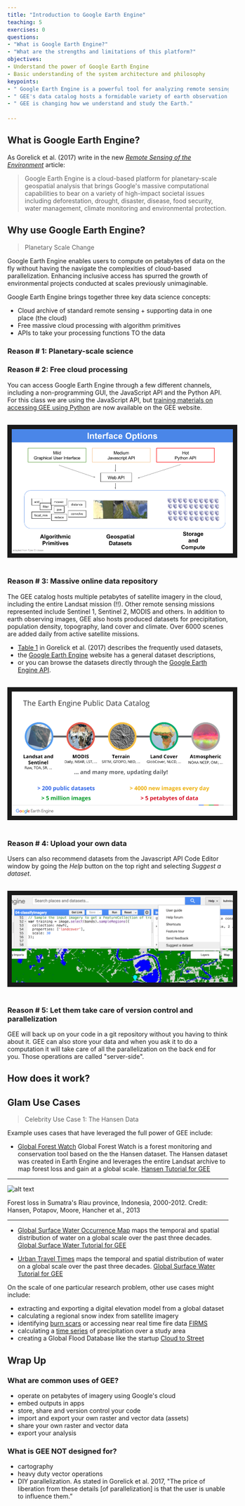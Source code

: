```yaml
---
title: "Introduction to Google Earth Engine"
teaching: 5
exercises: 0
questions:
- "What is Google Earth Engine?"
- "What are the strengths and limitations of this platform?"
objectives:
- Understand the power of Google Earth Engine
- Basic understanding of the system architecture and philosophy
keypoints:
- " Google Earth Engine is a powerful tool for analyzing remote sensing imagery."
- " GEE's data catalog hosts a formidable variety of earth observation data."
- " GEE is changing how we understand and study the Earth."

---
```



## What is Google Earth Engine?

As Gorelick et al. (2017) write in the new *[Remote Sensing of the Environment](http://www.sciencedirect.com/science/article/pii/S0034425717302900)* article:

> Google Earth Engine is a cloud-based platform for planetary-scale
> geospatial analysis that brings Google's massive computational
> capabilities to bear on a variety of high-impact societal issues
> including deforestation, drought, disaster, disease, food security,
> water management, climate monitoring and environmental protection.

## Why use Google Earth Engine?

> Planetary Scale Change

Google Earth Engine enables users to compute on petabytes of data on the fly without having the navigate the complexities of cloud-based parallelization. Enhancing inclusive access has spurred the growth of environmental projects conducted at scales previously unimaginable.

Google Earth Engine brings together three key data science concepts:
 - Cloud archive of standard remote sensing + supporting data in one place (the cloud)
 - Free massive cloud processing with algorithm primitives
 - APIs to take your processing functions TO the data

### Reason # 1: Planetary-scale science



### Reason # 2: Free cloud processing

You can access Google Earth Engine through a few different channels, including a non-programming GUI, the JavaScript API and the Python API. For this class we are using the JavaScript API, but [training materials on accessing GEE using Python](https://developers.google.com/earth-engine/python_install) are now available on the GEE website.

<br>
<img src="../fig/01_GEEinterfaces.png" border = "10">
<br><br>

### Reason # 3: Massive online data repository

The GEE catalog hosts multiple petabytes of satellite imagery in the cloud, including the entire Landsat mission (!!). Other remote sensing missions represented include Sentinel 1, Sentinel 2, MODIS and others. In addition to earth observing images, GEE also hosts produced datasets for precipitation, population density, topography, land cover and climate. Over 6000 scenes are added daily from active satellite missions.
- [Table 1](http://www.sciencedirect.com/science/article/pii/S0034425717302900) in Gorelick et al. (2017) describes the frequently used datasets,
- the [Google Earth Engine](https://earthengine.google.com/datasets/) website has a general dataset descriptions,
- or you can browse the datasets directly through the [Google Earth Engine API](https://explorer.earthengine.google.com/#index).

<br>
<img src="../fig/01_datasets.png" border = "10">
<br><br>

### Reason # 4: Upload your own data

Users can also recommend datasets from the Javascript API Code Editor window by going the *Help* button on the top right and selecting *Suggest a dataset*.

<br>
<img src="../fig/01_datasetsuggest.png" border = "10">
<br><br>

### Reason # 5: Let them take care of version control and parallelization

GEE will back up on your code in a git repository without you having to think about it. GEE can also store your data and when you ask it to do a computation it will take care of all the parallelization on the back end for you. Those operations are called "server-side".

## How does it work?



## Glam Use Cases

> Celebrity Use Case 1: The Hansen Data

 Example uses cases that have leveraged the full power of GEE include:

- [Global Forest Watch](http://www.globalforestwatch.org/) Global Forest Watch is a forest monitoring and conservation tool based on the the Hansen dataset. The Hansen dataset was created in Earth Engine and leverages the entire Landsat archive to map forest loss and gain at a global scale. [Hansen Tutorial for GEE](https://developers.google.com/earth-engine/tutorial_forest_01)

***

![alt text](https://3c1703fe8d.site.internapcdn.net/newman/gfx/news/hires/2013/76fuygfd.gif)

Forest loss in Sumatra's Riau province, Indonesia, 2000-2012. Credit: Hansen, Potapov, Moore, Hancher et al., 2013
***

- [Global Surface Water Occurrence Map](https://global-surface-water.appspot.com/) maps the temporal and spatial distribution of water on a global scale over the past three decades. [Global Surface Water Tutorial for GEE](https://developers.google.com/earth-engine/tutorial_global_surface_water_01)

- [Urban Travel Times](https://global-surface-water.appspot.com/) maps the temporal and spatial distribution of water on a global scale over the past three decades. [Global Surface Water Tutorial for GEE](https://developers.google.com/earth-engine/tutorial_global_surface_water_01)

On the scale of one particular research problem, other use cases might include:

- extracting and exporting a digital elevation model from a global dataset
- calculating a regional snow index from satellite imagery
- identifying [burn scars](https://gist.github.com/robinkraft/077c14d35a50a8b31581) or accessing near real time fire data  [FIRMS](https://earthdata.nasa.gov/earth-observation-data/near-real-time/firms)
- calculating a [time series](https://developers.google.com/earth-engine/charts_image_series_by_region) of precipitation over a study area
- creating a Global Flood Database like the startup [Cloud to Street](http://www.cloudtostreet.info/contact-us.html)



## Wrap Up

### What are common uses of GEE?

- operate on petabytes of imagery using Google's cloud
- embed outputs in apps
- store, share and version control your code
- import and export your own raster and vector data (assets)
- share your own raster and vector data
- export your analysis


### What is GEE NOT designed for?

- cartography
- heavy duty vector operations
- DIY parallelization. As stated in Gorelick et al. 2017, "The price of liberation from these details [of parallelization] is that the user is unable to influence them.”
